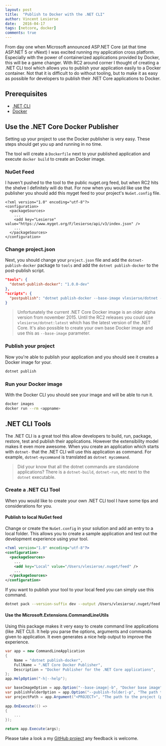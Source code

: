 ```yaml
---
layout: post
title:  "Publish to Docker with the .NET CLI"
author: Vincent Lesierse
date:   2016-04-17
tags: [netcore, docker]
comments: true
---
```

From day one when Microsoft announced ASP.NET Core (at that time ASP.NET 5 or vNext) I was excited running my application cross platform. Especially with the power of containerized applications provided by Docker, this will be a game changer.
With RC2 around corner I thought of creating a .NET CLI tool which allows you to publish your application easily to a Docker container. Not that it is difficult to do without tooling, but to make it as easy as possible for developers to publish their .NET Core applications to Docker.

## Prerequisites

- [.NET CLI](https://github.com/dotnet/cli)
- [Docker](https://docker.io) 

## Use the .NET Core Docker Publisher
Setting up your project to use the Docker publisher is very easy. These steps should get you up and running in no time.

The tool will create a `Dockerfile` next to your published application and execute `docker build` to create an Docker image.

### NuGet Feed
I haven't pushed to the tool to the public nuget.org feed, but when RC2 hits the shelve I definitely will do that.
For now when you would like use the publisher you should add this myget feed to your project's `NuGet.config` file.

~~~
<?xml version="1.0" encoding="utf-8"?>
<configuration>
  <packageSources>
    ...
    <add key="Lesierse" value="https://www.myget.org/F/lesierse/api/v3/index.json" />
    ...
  </packageSources>
</configuration>
~~~

### Change project.json
Next, you should change your `project.json` file and add the `dotnet-publish-docker` package to `tools` and add the `dotnet publish-docker` to the post-publish script.

~~~ json
"tools": {
  "dotnet-publish-docker": "1.0.0-dev"
},
"scripts": {
  "postpublish": "dotnet publish-docker --base-image vlesierse/dotnet --publish-folder %publish:OutputPath%"
}
~~~

> Unfortunately the current .NET Core Docker image is an older alpha version from november 2015. Until the RC2 releases you could use `vlesierse/dotnet:latest` which has the latest version of the .NET Core.
It's also possible to create your own base Docker image and use this as `--base-image` parameter.

### Publish your project
Now you're able to publish your application and you should see it creates a Docker image for your.  

~~~ bash
dotnet publish
~~~

### Run your Docker image
With the Docker CLI you should see your image and will be able to run it.

~~~ bash
docker images
docker run --rm <appname>
~~~

## .NET CLI Tools
The .NET CLI is a great tool this allow developers to build, run, package, restore, test and publish their applications. However the extensibility model makes it even more awesome.
When you create an application which starts with `dotnet-` that the .NET CLI will use this application as command. For example, `dotnet-mycommand` is translated as `dotnet mycommand`.

> Did your know that all the dotnet commands are standalone applications? There is a `dotnet-build`, `dotnet-run`, etc next to the `dotnet` executable.

### Create a .NET CLI Tool
When you would like to create your own .NET CLI tool I have some tips and considerations for you.

#### Publish to local NuGet feed
Change or create the `NuGet.config` in your solution and add an entry to a local folder. This allows you to create a sample application and test out the development experience using your tool.

~~~ xml
<?xml version="1.0" encoding="utf-8"?>
<configuration>
  <packageSources>
    ...
    <add key="Local" value="/Users/vlesierse/.nuget/feed" />
    ...
  </packageSources>
</configuration>
~~~

If you want to publish your tool to your local feed you can simply use this command.

~~~ bash
dotnet pack --version-suffix dev --output /Users/vlesierse/.nuget/feed
~~~

#### Use the Microsoft.Extensions.CommandLineUtils
Using this package makes it very easy to create command line applications (like .NET CLI). It help you parse the options, arguments and commands given to application. It even generates a nice help output to improve the experience.

~~~ csharp
var app = new CommandLineApplication
{
    Name = "dotnet publish-docker",
    FullName = ".NET Core Docker Publisher",
    Description = "Docker Publisher for the .NET Core applications",
};
app.HelpOption("-h|--help");

var baseImageOption = app.Option("--base-image|-b", "Docker base image", CommandOptionType.SingleValue);
var publishFolderOption = app.Option("--publish-folder|-p", "The path to the publish output folder", CommandOptionType.SingleValue);
var projectPath = app.Argument("<PROJECT>", "The path to the project (project folder or project.json) being published. If empty the current directory is used.");
            
app.OnExecute(() =>
{
    ...
});

return app.Execute(args);
~~~

Please take a look a my [GitHub project](https://github.com/vlesierse/dotnet-publish-docker) any feedback is welcome.